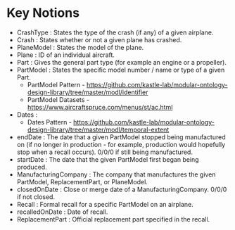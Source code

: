 # Key Notions 

* CrashType : States the type of the crash (if any) of a given airplane.
* Crash : States whether or not a given plane has crashed.
* PlaneModel : States the model of the plane.
* Plane : ID of an individual aircraft.
* Part : Gives the general part type (for example an engine or a propeller).
* PartModel : States the specific model number / name or type of a given Part.
  * PartModel Pattern - https://github.com/kastle-lab/modular-ontology-design-library/tree/master/modl/identifier
  * PartModel Datasets - https://www.aircraftspruce.com/menus/st/ac.html 
* Dates : 
  * Dates Pattern - https://github.com/kastle-lab/modular-ontology-design-library/tree/master/modl/temporal-extent
* endDate : The date that a given PartModel stopped being manufactured on (if no longer in production - for example, production would hopefully stop when a recall occurs). 0/0/0 if still being manufactured.  
* startDate : The date that the given PartModel first began being produced. 
* ManufacturingCompany : The company that manufactures the given PartModel, ReplacementPart, or PlaneModel.
* closedOnDate : Close or merge date of a ManufacturingCompany. 0/0/0 if not closed.
* Recall : Formal recall for a specific PartModel on an airplane.
* recalledOnDate : Date of recall.
* ReplacementPart : Official replacement part specified in the recall.
